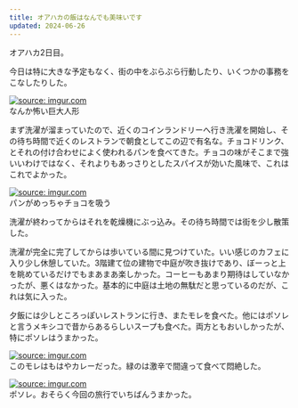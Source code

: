 ```yaml
---
title: オアハカの飯はなんでも美味いです
updated: 2024-06-26
---
```


オアハカ2日目。

今日は特に大きな予定もなく、街の中をぶらぶら行動したり、いくつかの事務をこなしたりした。

<a href="https://imgur.com/GFzq5hW"><img src="https://i.imgur.com/GFzq5hW.jpg" title="source: imgur.com" /></a>  
なんか怖い巨大人形

まず洗濯が溜まっていたので、近くのコインランドリーへ行き洗濯を開始し、その待ち時間で近くのレストランで朝食としてこの辺で有名な。チョコドリンク、とそれの付け合わせによく使われるパンを食べてきた。チョコの味がそこまで強いいわけではなく、それよりもあっさりとしたスパイスが効いた風味で、これはこれでよかった。

<a href="https://imgur.com/gptkn6J"><img src="https://i.imgur.com/gptkn6J.jpg" title="source: imgur.com" /></a>  
パンがめっちゃチョコを吸う

洗濯が終わってからはそれを乾燥機にぶっ込み。その待ち時間では街を少し散策した。

洗濯が完全に完了してからは歩いている間に見つけていた。いい感じのカフェに入り少し休憩していた。3階建て位の建物で中庭が吹き抜けであり、ぼーっと上を眺めているだけでもまあまあ楽しかった。コーヒーもあまり期待はしていなかったが、悪くはなかった。基本的に中庭は土地の無駄だと思っているのだが、これは気に入った。

夕飯には少しところっぽいレストランに行き、またモレを食べた。他にはポソレと言うメキシコで昔からあるらしいスープも食べた。両方ともおいしかったが、特にポソレはうまかった。

<a href="https://imgur.com/LkopO0b"><img src="https://i.imgur.com/LkopO0b.jpg" title="source: imgur.com" /></a>  
このモレはもはやカレーだった。緑のは激辛で間違って食べて悶絶した。

<a href="https://imgur.com/wl5a8P9"><img src="https://i.imgur.com/wl5a8P9.jpg" title="source: imgur.com" /></a>  
ポソレ。おそらく今回の旅行でいちばんうまかった。
